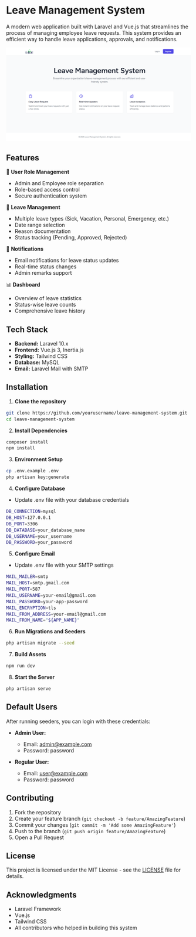 # Leave Management System

A modern web application built with Laravel and Vue.js that streamlines the process of managing employee leave requests. This system provides an efficient way to handle leave applications, approvals, and notifications.

![Leave Management System](127.0.0.1_8000_.png)

## Features

👥 **User Role Management**
  - Admin and Employee role separation
  - Role-based access control
  - Secure authentication system

📝 **Leave Management**
  - Multiple leave types (Sick, Vacation, Personal, Emergency, etc.)
  - Date range selection
  - Reason documentation
  - Status tracking (Pending, Approved, Rejected)

📧 **Notifications**
  - Email notifications for leave status updates
  - Real-time status changes
  - Admin remarks support

📊 **Dashboard**
  - Overview of leave statistics
  - Status-wise leave counts
  - Comprehensive leave history

## Tech Stack

- **Backend:** Laravel 10.x
- **Frontend:** Vue.js 3, Inertia.js
- **Styling:** Tailwind CSS
- **Database:** MySQL
- **Email:** Laravel Mail with SMTP

## Installation

1. **Clone the repository**
```bash
git clone https://github.com/yourusername/leave-management-system.git
cd leave-management-system
```

2. **Install Dependencies**
```bash
composer install
npm install
```

3. **Environment Setup**
```bash
cp .env.example .env
php artisan key:generate
```

4. **Configure Database**
- Update .env file with your database credentials
```bash
DB_CONNECTION=mysql
DB_HOST=127.0.0.1
DB_PORT=3306
DB_DATABASE=your_database_name
DB_USERNAME=your_username
DB_PASSWORD=your_password
```

5. **Configure Email**
- Update .env file with your SMTP settings
```bash
MAIL_MAILER=smtp
MAIL_HOST=smtp.gmail.com
MAIL_PORT=587
MAIL_USERNAME=your-email@gmail.com
MAIL_PASSWORD=your-app-password
MAIL_ENCRYPTION=tls
MAIL_FROM_ADDRESS=your-email@gmail.com
MAIL_FROM_NAME="${APP_NAME}"
```

6. **Run Migrations and Seeders**
```bash
php artisan migrate --seed
```

7. **Build Assets**
```bash
npm run dev
```

8. **Start the Server**
```bash
php artisan serve
```

## Default Users

After running seeders, you can login with these credentials:

- **Admin User:**
  - Email: admin@example.com
  - Password: password

- **Regular User:**
  - Email: user@example.com
  - Password: password

## Contributing

1. Fork the repository
2. Create your feature branch (`git checkout -b feature/AmazingFeature`)
3. Commit your changes (`git commit -m 'Add some AmazingFeature'`)
4. Push to the branch (`git push origin feature/AmazingFeature`)
5. Open a Pull Request

## License

This project is licensed under the MIT License - see the [LICENSE](LICENSE) file for details.

## Acknowledgments

- Laravel Framework
- Vue.js
- Tailwind CSS
- All contributors who helped in building this system
